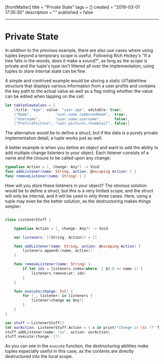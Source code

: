 [frontMatter]
title = "Private State"
tags = []
created = "2019-03-01 17:35:30"
description = ""
published = false

---

# Private State

In addition to the previous example, there are also use cases where
using tuples beyond a temporary scope is useful. Following Rich
Hickey\'s \"If a tree falls in the woods, does it make a sound?\", as
long as the scope is private and the tuple\'s type isn\'t littered all
over the implementation, using tuples to store internal state can be
fine.

A simple and contrived example would be storing a static UITableView
structure that displays various information from a user profile and
contains the key path to the actual value as well as a flag noting
whether the value can be edited when tapping on the cell.

``` Swift
let tableViewValues = [
    (title: "Age", value: "user.age", editable: true),
    ("Name",           "user.name.combinedName",  true),
    ("Username",       "user.name.username",      false),
    ("ProfilePicture", "user.pictures.thumbnail", false)]
```

The alternative would be to define a struct, but if the data is a purely
private implementation detail, a tuple works just as well.

A better example is when you define an object and want to add the
ability to add multiple change listeners to your object. Each listener
consists of a name and the closure to be called upon any change:

``` Swift
typealias Action = (_ change: Any?) -> Void
func addListener(name: String, action: @escaping Action) { }
func removeListener(name: String) { }
```

How will you store these listeners in your object? The obvious solution
would be to define a struct, but this is a very limited scope, and the
struct will only be internal, and it will be used in only three cases.
Here, using a tuple may even be the better solution, as the
destructuring makes things simpler:

``` Swift

class ListenerStuff {

    typealias Action = (_ change: Any?) -> Void

    var listeners: [(String, Action)] = []

    func addListener(name: String, action: @escaping Action) {
        listeners.append((name, action))
    }

    func removeListener(name: String) {
        if let idx = listeners.index(where: { $0.0 == name }) {
            listeners.remove(at: idx)
        }
    }

    func execute(change: Int) {
        for (_, listener) in listeners {
            listener(change as Any?)
        }
    }
}

var stuff = ListenerStuff()
let ourAction: ListenerStuff.Action = { x in print("Change is \(x ?? "NONE").") }
stuff.addListener(name: "xx", action: ourAction)
stuff.execute(change: 17)
```

As you can see in the `execute` function, the destructuring abilities
make tuples especially useful in this case, as the contents are directly
destructured into the local scope.
